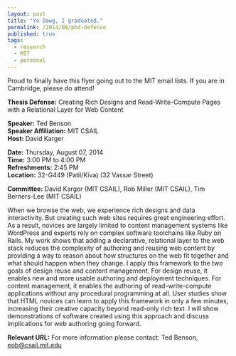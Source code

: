```yaml
---
layout: post
title: "Yo Dawg, I graduated."
permalink: /2014/08/phd-defense
published: true
tags:
  - research
  - MIT
  - personal
---
```









Proud to finally have this flyer going out to the MIT email lists. If you are in Cambridge, please do attend!

**Thesis Defense:** Creating Rich Designs and Read-Write-Compute Pages with a Relational Layer for Web Content

**Speaker:** Ted Benson<br/>
**Speaker Affiliation:** MIT CSAIL<br/>
**Host:** David Karger<br/>

**Date:** Thursday, August 07, 2014<br/>
**Time:**  3:00 PM to 4:00 PM<br/>
**Refreshments:**  2:45 PM<br/>
**Location:** 32-G449 (Patil/Kiva) (32 Vassar Street)<br/>

**Committee:** David Karger (MIT CSAIL), Rob Miller (MIT CSAIL), Tim Berners-Lee (MIT CSAIL)<br/>

When we browse the web, we experience rich designs and data interactivity. But creating such web sites requires great engineering effort. As a result, novices are largely limited to content management systems like WordPress and experts rely on complex software toolchains like Ruby on Rails. My work shows that adding a declarative, relational layer to the web stack reduces the complexity of authoring and reusing web content by providing a way to reason about how structures on the web fit together and what should happen when they change. I apply this framework to the two goals of design reuse and content management. For design reuse, it enables new and more usable authoring and deployment techniques. For content management, it enables the authoring of read-write-compute applications without any procedural programming at all. User studies show that HTML novices can learn to apply this framework in only a few minutes, increasing their creative capacity beyond read-only rich text. I will show demonstrations of software created using this approach and discuss implications for web authoring going forward.

**Relevant URL:**
For more information please contact: Ted Benson, <a href="mailto:eob@csail.mit.edu">eob@csail.mit.edu</a>

